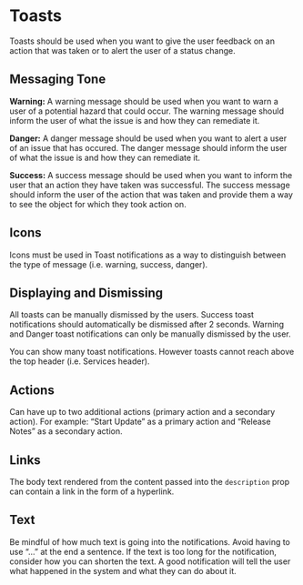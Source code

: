 # Toasts

Toasts should be used when you want to give the user feedback on an action that was taken or to alert the user of a status change.

## Messaging Tone

**Warning:** A warning message should be used when you want to warn a user of a potential hazard that could occur. The warning message should inform the user of what the issue is and how they can remediate it.

**Danger:** A danger message should be used when you want to alert a user of an issue that has occured. The danger message should inform the user of what the issue is and how they can remediate it.

**Success:** A success message should be used when you want to inform the user that an action they have taken was successful. The success message should inform the user of the action that was taken and provide them a way to see the object for which they took action on.

## Icons

Icons must be used in Toast notifications as a way to distinguish between the type of message (i.e. warning, success, danger).

## Displaying and Dismissing

All toasts can be manually dismissed by the users. Success toast notifications should automatically be dismissed after 2 seconds. Warning and Danger toast notifications can only be manually dismissed by the user.

You can show many toast notifications. However toasts cannot reach above the top header (i.e. Services header).

## Actions

Can have up to two additional actions (primary action and a secondary action). For example: “Start Update” as a primary action and “Release Notes” as a secondary action.

## Links

The body text rendered from the content passed into the `description` prop can contain a link in the form of a hyperlink.

## Text

Be mindful of how much text is going into the notifications. Avoid having to use “...” at the end a sentence. If the text is too long for the notification, consider how you can shorten the text. A good notification will tell the user what happened in the system and what they can do about it.
